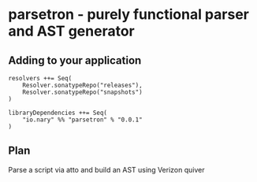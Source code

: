 parsetron - purely functional parser and AST generator
======

Adding to your application
------

```
resolvers ++= Seq(
    Resolver.sonatypeRepo("releases"),
    Resolver.sonatypeRepo("snapshots")
)

libraryDependencies ++= Seq(
    "io.nary" %% "parsetron" % "0.0.1"
)
```


Plan
------
Parse a script via atto and build an AST using Verizon quiver
